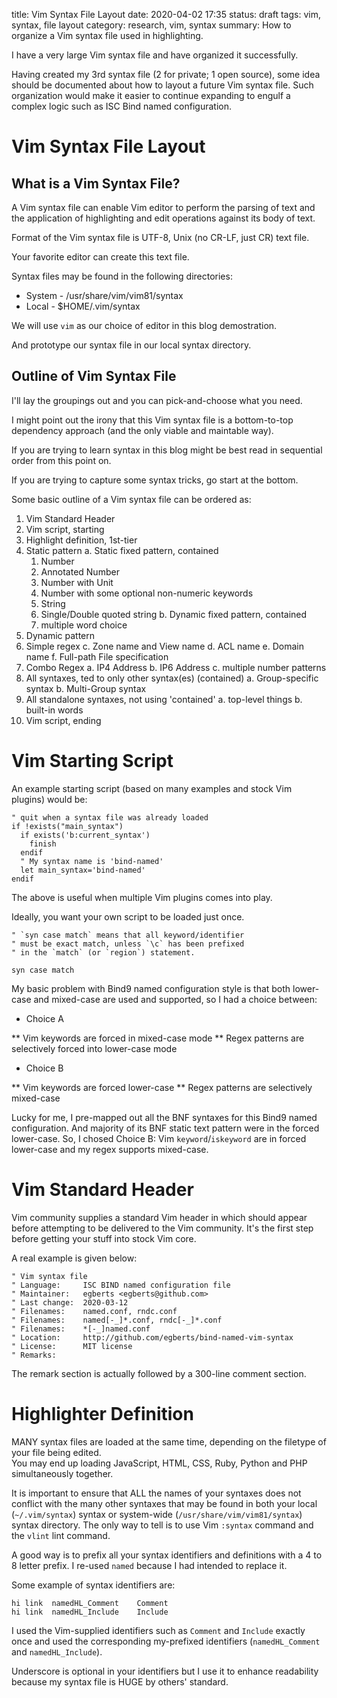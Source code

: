 title: Vim Syntax File Layout
date: 2020-04-02 17:35
status: draft
tags: vim, syntax, file layout
category: research, vim, syntax
summary: How to organize a Vim syntax file used in highlighting.

I have a very large Vim syntax file and have organized it successfully.

Having created my 3rd syntax file (2 for private; 1 open source), some idea
should be documented about how to layout a future Vim syntax file.
Such organization would make it easier to continue expanding to engulf 
a complex logic such as ISC Bind named configuration.


Vim Syntax File Layout
======================

What is a Vim Syntax File?
--------------------------
A Vim syntax file can enable Vim editor to perform the parsing of 
text and the application of highlighting and edit operations 
against its body of text.

Format of the Vim syntax file is UTF-8, Unix (no CR-LF, just CR) text file.

Your favorite editor can create this text file.  

Syntax files may be found in the following directories:

* System - /usr/share/vim/vim81/syntax
* Local - $HOME/.vim/syntax

We will use `vim` as our choice of editor in this blog demostration.

And prototype our syntax file in our local syntax directory.

Outline of Vim Syntax File
--------------------------

I'll lay the groupings out and you can pick-and-choose what you need.

I might point out the irony that this Vim syntax file is a bottom-to-top 
dependency approach (and the only viable and maintable way).  

If you are trying to learn syntax in this blog
might be best read in sequential order from this point on.  

If you are trying to capture some syntax tricks, go start at the bottom.

Some basic outline of a Vim syntax file can be ordered as:

1. Vim Standard Header
2. Vim script, starting
3. Highlight definition, 1st-tier
4. Static pattern
  a. Static fixed pattern, contained
    1) Number
    2) Annotated Number
    3) Number with Unit
    4) Number with some optional non-numeric keywords
    5) String
    6) Single/Double quoted string
  b. Dynamic fixed pattern, contained
    1) multiple word choice
5. Dynamic pattern
  1. Simple regex
    c. Zone name and View name
    d. ACL name
    e. Domain name
    f. Full-path File specification
  2. Combo Regex
    a. IP4 Address
    b. IP6 Address
    c. multiple number patterns
6. All syntaxes, ted to only other syntax(es) (contained)
  a. Group-specific syntax
  b. Multi-Group syntax
7. All standalone syntaxes, not using 'contained'
  a. top-level things
  b. built-in words 
9. Vim script, ending

Vim Starting Script
===================
An example starting script (based on many examples and stock 
Vim plugins) would be:

```vim
" quit when a syntax file was already loaded
if !exists("main_syntax")
  if exists('b:current_syntax')
    finish
  endif
  " My syntax name is 'bind-named'
  let main_syntax='bind-named'
endif
```
The above is useful when multiple Vim plugins comes into play.

Ideally, you want your own script to be loaded just once.

```
" `syn case match` means that all keyword/identifier 
" must be exact match, unless `\c` has been prefixed 
" in the `match` (or `region`) statement.

syn case match
```

My basic problem with Bind9 named configuration style is that both lower-case
and mixed-case are used and supported, so I had a choice between:

* Choice A

** Vim keywords are forced in mixed-case mode
** Regex patterns are selectively forced into lower-case mode

* Choice B

** Vim keywords are forced lower-case
** Regex patterns are selectively mixed-case

Lucky for me, I pre-mapped out all the BNF syntaxes for this Bind9 named
configuration.   And majority of its BNF static text pattern were 
in the forced lower-case.
So, I chosed Choice B: Vim `keyword`/`iskeyword` are in forced 
lower-case and my regex supports mixed-case.



Vim Standard Header
===================

Vim community supplies a standard Vim header in which should appear 
before attempting to be delivered to the Vim community.  It's the first step
before getting your stuff into stock Vim core.

A real example is given below:
```vim
" Vim syntax file
" Language:     ISC BIND named configuration file
" Maintainer:   egberts <egberts@github.com>
" Last change:  2020-03-12
" Filenames:    named.conf, rndc.conf
" Filenames:    named[-_]*.conf, rndc[-_]*.conf
" Filenames:    *[-_]named.conf
" Location:     http://github.com/egberts/bind-named-vim-syntax
" License:      MIT license
" Remarks:
```

The remark section is actually followed by a 300-line comment section.


Highlighter Definition
======================

MANY syntax files are loaded at the same time, depending on the filetype
of your file being edited.  
You may end up loading JavaScript, HTML, CSS, Ruby, Python and PHP
simultaneously together.

It is important to ensure that ALL the names of your syntaxes does 
not conflict with the many other syntaxes that may be found in 
both your local (`~/.vim/syntax`) syntax or 
system-wide (`/usr/share/vim/vim81/syntax`) 
syntax directory.  The only way to tell is to use Vim `:syntax` command and
the `vlint` lint command.

A good way is to prefix all your syntax identifiers and definitions with a 4 to 8 letter prefix.
I re-used `named` because I had intended to replace it.

Some example of syntax identifiers are:

```vim
hi link  namedHL_Comment    Comment
hi link  namedHL_Include    Include
```

I used the Vim-supplied identifiers such as `Comment` and 
`Include` exactly once and used the corresponding 
my-prefixed identifiers (`namedHL_Comment` and
`namedHL_Include`).  

Underscore is optional in your identifiers but I use it to 
enhance readability because my syntax file is HUGE by others' standard.

